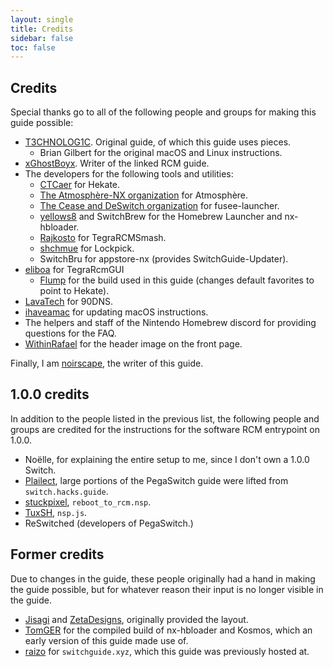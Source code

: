 ```yaml
---
layout: single
title: Credits
sidebar: false
toc: false
---
```


## Credits
Special thanks go to all of the following people and groups for making this guide possible:

- [T3CHNOLOG1C](https://github.com/T3CHNOLOG1C). Original guide, of which this guide uses pieces.
  - Brian Gilbert for the original macOS and Linux instructions.
- [xGhostBoyx](https://github.com/xGhostBoyx). Writer of the linked RCM guide.
- The developers for the following tools and utilities:
  - [CTCaer](https://github.com/ctcaer) for Hekate.
  - [The Atmosphère-NX organization](https://github.com/Atmosphere-NX) for Atmosphère.
  - [The Cease and DeSwitch organization](https://github.com/Cease-and-DeSwitch) for fusee-launcher.
  - [yellows8](https://github.com/yellows8) and SwitchBrew for the Homebrew Launcher and nx-hbloader.
  - [Rajkosto](https://github.com/rajkosto) for TegraRCMSmash.
  - [shchmue](https://github.com/shchmue) for Lockpick.
  - SwitchBru for appstore-nx (provides SwitchGuide-Updater).
- [eliboa](https://github.com/eliboa/TegraRcmGUI) for TegraRcmGUI
  - [Flump](https://github.com/Flumpster) for the build used in this guide (changes default favorites to point to Hekate).
- [LavaTech](https://lavatech.top/) for 90DNS.
- [ihaveamac](https://github.com/ihaveamac) for updating macOS instructions.
- The helpers and staff of the Nintendo Homebrew discord for providing questions for the FAQ.
- [WithinRafael](https://twitter.com/WithinRafael) for the header image on the front page.

Finally, I am [noirscape](https://github.com/noirscape), the writer of this guide.

## 1.0.0 credits

In addition to the people listed in the previous list, the following people and groups are credited for the instructions for the software RCM entrypoint on 1.0.0.

- Noëlle, for explaining the entire setup to me, since I don't own a 1.0.0 Switch.
- [Plailect](https://github.com/plailect), large portions of the PegaSwitch guide were lifted from `switch.hacks.guide`.
- [stuckpixel](https://github.com/pixel-stuck), `reboot_to_rcm.nsp`.
- [TuxSH](https://github.com/tuxsh), `nsp.js`.
- ReSwitched (developers of PegaSwitch.)

## Former credits

Due to changes in the guide, these people originally had a hand in making the guide possible, but for whatever reason their input is no longer visible in the guide.

- [Jisagi](https://github.com/jisagi) and [ZetaDesigns](https://github.com/ZetaDesigns), originally provided the layout.
- [TomGER](https://github.com/tumGER) for the compiled build of nx-hbloader and Kosmos, which an early version of this guide made use of.
- [raizo](https://github.com/iraizo/) for `switchguide.xyz`, which this guide was previously hosted at.
